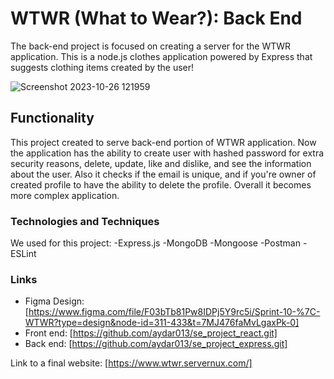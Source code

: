 # WTWR (What to Wear?): Back End

The back-end project is focused on creating a server for the WTWR application.
This is a node.js clothes application powered by Express that suggests clothing items created by the user!

![Screenshot 2023-10-26 121959](https://github.com/aydar013/se_project_express/assets/121465617/1de5790e-d493-43fa-8875-b6c0575b2287)

## Functionality

This project created to serve back-end portion of WTWR application.
Now the application has the ability to create user with hashed password for extra security reasons, delete, update, like and dislike, and see the information about the user. Also it checks if the email is unique, and if you're owner of created profile to have the ability to delete the profile.
Overall it becomes more complex application.

### Technologies and Techniques

We used for this project:
-Express.js
-MongoDB
-Mongoose
-Postman
-ESLint

### Links

- Figma Design: [https://www.figma.com/file/F03bTb81Pw8IDPj5Y9rc5i/Sprint-10-%7C-WTWR?type=design&node-id=311-433&t=7MJ476faMvLgaxPk-0]
- Front end: [https://github.com/aydar013/se_project_react.git]
- Back end: [https://github.com/aydar013/se_project_express.git]

Link to a final website: [https://www.wtwr.servernux.com/]
